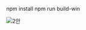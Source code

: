 npm install
npm run build-win

![2안](https://user-images.githubusercontent.com/93559865/158078294-97b18685-76ad-4fce-8c2c-4c8cc4ab0a09.png)
